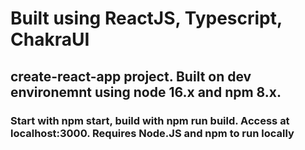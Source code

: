 # Built using ReactJS, Typescript, ChakraUI
## create-react-app project. Built on dev environemnt using node 16.x and npm 8.x.
### Start with npm start, build with npm run build. Access at localhost:3000. Requires Node.JS and npm to run locally
